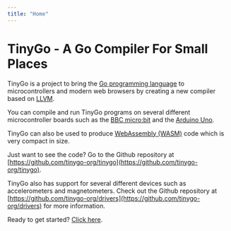```yaml
---
title: "Home"
---
```

# TinyGo - A Go Compiler For Small Places

TinyGo is a project to bring the [Go programming language](https://golang.org) to microcontrollers and modern web browsers by creating a new compiler based on [LLVM](https://llvm.org/).

You can compile and run TinyGo programs on several different microcontroller boards such as the [BBC micro:bit](https://www.microbit.co.uk/) and the [Arduino Uno](https://store.arduino.cc/usa/arduino-uno-rev3/).

TinyGo can also be used to produce [WebAssembly (WASM)](https://webassembly.org/) code which is very compact in size.

Just want to see the code? Go to the Github repository at [https://github.com/tinygo-org/tinygo](https://github.com/tinygo-org/tinygo).

TinyGo also has support for several different devices such as accelerometers and magnetometers. Check out the Github repository at [https://github.com/tinygo-org/drivers](https://github.com/tinygo-org/drivers) for more information.

Ready to get started? [Click here](getting-started).
